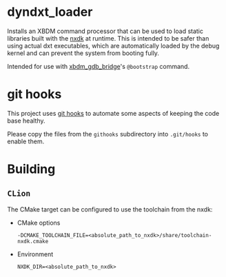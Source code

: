 # dyndxt_loader

Installs an XBDM command processor that can be used to load static libraries built with the
[nxdk](https://github.com/XboxDev/nxdk) at runtime. This is intended to be safer than using
actual dxt executables, which are automatically loaded by the debug kernel and can prevent
the system from booting fully.

Intended for use with [xbdm_gdb_bridge](https://github.com/abaire/xbdm_gdb_bridge)'s
`@bootstrap` command.

# git hooks

This project uses [git hooks](https://git-scm.com/book/en/v2/Customizing-Git-Git-Hooks)
to automate some aspects of keeping the code base healthy.

Please copy the files from the `githooks` subdirectory into `.git/hooks` to
enable them.

# Building

## `CLion`

The CMake target can be configured to use the toolchain from the nxdk:

* CMake options

    `-DCMAKE_TOOLCHAIN_FILE=<absolute_path_to_nxdk>/share/toolchain-nxdk.cmake`

* Environment

    `NXDK_DIR=<absolute_path_to_nxdk>`

